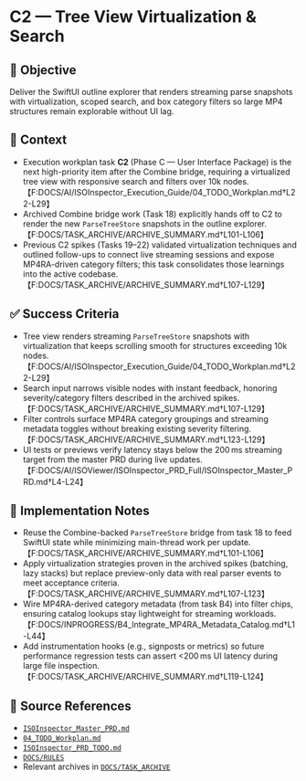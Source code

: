 # C2 — Tree View Virtualization & Search

## 🎯 Objective

Deliver the SwiftUI outline explorer that renders streaming parse snapshots with virtualization, scoped search, and box
category filters so large MP4 structures remain explorable without UI lag.

## 🧩 Context

- Execution workplan task **C2** (Phase C — User Interface Package) is the next high-priority item after the Combine
  bridge, requiring a virtualized tree view with responsive search and filters over 10k
  nodes.【F:DOCS/AI/ISOInspector_Execution_Guide/04_TODO_Workplan.md†L22-L29】
- Archived Combine bridge work (Task 18) explicitly hands off to C2 to render the new `ParseTreeStore` snapshots in the outline explorer.【F:DOCS/TASK_ARCHIVE/ARCHIVE_SUMMARY.md†L101-L106】
- Previous C2 spikes (Tasks 19–22) validated virtualization techniques and outlined follow-ups to connect live streaming
  sessions and expose MP4RA-driven category filters; this task consolidates those learnings into the active
  codebase.【F:DOCS/TASK_ARCHIVE/ARCHIVE_SUMMARY.md†L107-L129】

## ✅ Success Criteria

- Tree view renders streaming `ParseTreeStore` snapshots with virtualization that keeps scrolling smooth for structures exceeding 10k nodes.【F:DOCS/AI/ISOInspector_Execution_Guide/04_TODO_Workplan.md†L22-L29】
- Search input narrows visible nodes with instant feedback, honoring severity/category filters described in the archived
  spikes.【F:DOCS/TASK_ARCHIVE/ARCHIVE_SUMMARY.md†L107-L129】
- Filter controls surface MP4RA category groupings and streaming metadata toggles without breaking existing severity
  filtering.【F:DOCS/TASK_ARCHIVE/ARCHIVE_SUMMARY.md†L123-L129】
- UI tests or previews verify latency stays below the 200 ms streaming target from the master PRD during live
  updates.【F:DOCS/AI/ISOViewer/ISOInspector_PRD_Full/ISOInspector_Master_PRD.md†L4-L24】

## 🔧 Implementation Notes

- Reuse the Combine-backed `ParseTreeStore` bridge from task 18 to feed SwiftUI state while minimizing main-thread work per update.【F:DOCS/TASK_ARCHIVE/ARCHIVE_SUMMARY.md†L101-L106】
- Apply virtualization strategies proven in the archived spikes (batching, lazy stacks) but replace preview-only data
  with real parser events to meet acceptance criteria.【F:DOCS/TASK_ARCHIVE/ARCHIVE_SUMMARY.md†L107-L123】
- Wire MP4RA-derived category metadata (from task B4) into filter chips, ensuring catalog lookups stay lightweight for
  streaming workloads.【F:DOCS/INPROGRESS/B4_Integrate_MP4RA_Metadata_Catalog.md†L1-L44】
- Add instrumentation hooks (e.g., signposts or metrics) so future performance regression tests can assert <200 ms UI
  latency during large file inspection.【F:DOCS/TASK_ARCHIVE/ARCHIVE_SUMMARY.md†L119-L124】

## 🧠 Source References

- [`ISOInspector_Master_PRD.md`](../AI/ISOViewer/ISOInspector_PRD_Full/ISOInspector_Master_PRD.md)
- [`04_TODO_Workplan.md`](../AI/ISOInspector_Execution_Guide/04_TODO_Workplan.md)
- [`ISOInspector_PRD_TODO.md`](../AI/ISOViewer/ISOInspector_PRD_TODO.md)
- [`DOCS/RULES`](../RULES)
- Relevant archives in [`DOCS/TASK_ARCHIVE`](../TASK_ARCHIVE)
